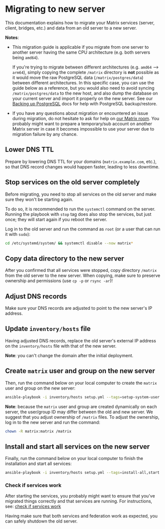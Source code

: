 # Migrating to new server

This documentation explains how to migrate your Matrix services (server, client, bridges, etc.) and data from an old server to a new server.

**Notes**:
- This migration guide is applicable if you migrate from one server to another server having the same CPU architecture (e.g. both servers being `amd64`).

  If you're trying to migrate between different architectures (e.g. `amd64` --> `arm64`), simply copying the complete `/matrix` directory is **not** possible as it would move the raw PostgreSQL data (`/matrix/postgres/data`) between different architectures. In this specific case, you can use the guide below as a reference, but you would also need to avoid syncing `/matrix/postgres/data` to the new host, and also dump the database on your current server and import it properly on the new server. See our [Backing up PostgreSQL](maintenance-postgres.md#backing-up-postgresql) docs for help with PostgreSQL backup/restore.
- If you have any questions about migration or encountered an issue during migration, do not hesitate to ask for help on [our Matrix room](https://matrix.to/#/%23matrix-docker-ansible-deploy:devture.com). You probably might want to prepare a temporary/sub account on another Matrix server in case it becomes impossible to use your server due to migration failure by any chance.

## Lower DNS TTL

Prepare by lowering DNS TTL for your domains (`matrix.example.com`, etc.), so that DNS record changes would happen faster, leading to less downtime.

## Stop services on the old server completely

Before migrating, you need to stop all services on the old server and make sure they won't be starting again.

To do so, it is recommended to run the `systemctl` command on the server. Running the playbook with `stop` tag does also stop the services, but just once; they will start again if you reboot the server.

Log in to the old server and run the command as `root` (or a user that can run it with `sudo`):

```sh
cd /etc/systemd/system/ && systemctl disable --now matrix*
```

## Copy data directory to the new server

After you confirmed that all services were stopped, copy directory `/matrix` from the old server to the new server. When copying, make sure to preserve ownership and permissions (use `cp -p` or `rsync -ar`)!

## Adjust DNS records

Make sure your DNS records are adjusted to point to the new server's IP address.

## Update `inventory/hosts` file

Having adjusted DNS records, replace the old server's external IP address on the `inventory/hosts` file with that of the new server.

**Note**: you can't change the domain after the initial deployment.

## Create `matrix` user and group on the new server

Then, run the command below on your local computer to create the `matrix` user and group on the new server:

```sh
ansible-playbook -i inventory/hosts setup.yml --tags=setup-system-user
```

**Note**: because the `matrix` user and group are created dynamically on each server, the user/group ID may differ between the old and new server. We suggest that you adjust ownership of `/matrix` files. To adjust the ownership, log in to the new server and run the command:

```sh
chown -R matrix:matrix /matrix
```

## Install and start all services on the new server

Finally, run the command below on your local computer to finish the installation and start all services:

```sh
ansible-playbook -i inventory/hosts setup.yml --tags=install-all,start
```

### Check if services work

After starting the services, you probably might want to ensure that you've migrated things correctly and that services are running. For instructions, see: [check if services work](maintenance-checking-services.md)

Having make sure that both services and federation work as expected, you can safely shutdown the old server.
